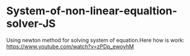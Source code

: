 # System-of-non-linear-equaltion-solver-JS
Using newton method for solving system of equation.Here how is work: https://www.youtube.com/watch?v=zPDp_ewoyhM

